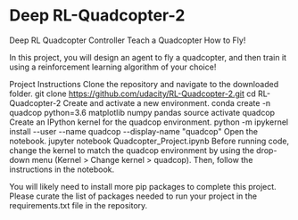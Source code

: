 # Deep RL-Quadcopter-2
Deep RL Quadcopter Controller
Teach a Quadcopter How to Fly!

In this project, you will design an agent to fly a quadcopter, and then train it using a reinforcement learning algorithm of your choice!

Project Instructions
Clone the repository and navigate to the downloaded folder.
git clone https://github.com/udacity/RL-Quadcopter-2.git
cd RL-Quadcopter-2
Create and activate a new environment.
conda create -n quadcop python=3.6 matplotlib numpy pandas
source activate quadcop
Create an IPython kernel for the quadcop environment.
python -m ipykernel install --user --name quadcop --display-name "quadcop"
Open the notebook.
jupyter notebook Quadcopter_Project.ipynb
Before running code, change the kernel to match the quadcop environment by using the drop-down menu (Kernel > Change kernel > quadcop). Then, follow the instructions in the notebook.

You will likely need to install more pip packages to complete this project. Please curate the list of packages needed to run your project in the requirements.txt file in the repository.
